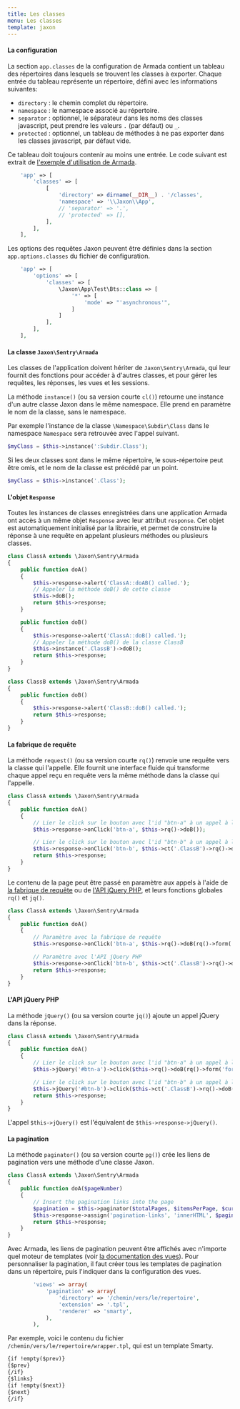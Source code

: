 ```yaml
---
title: Les classes
menu: Les classes
template: jaxon
---
```


#### La configuration

La section `app.classes` de la configuration de Armada contient un tableau des répertoires dans lesquels se trouvent les classes à exporter.
Chaque entrée du tableau représente un répertoire, défini avec les informations suivantes:

- `directory` : le chemin complet du répertoire.
- `namespace` : le namespace associé au répertoire.
- `separator` : optionnel, le séparateur dans les noms des classes javascript, peut prendre les valeurs `.` (par défaut) ou `_`.
- `protected` : optionnel, un tableau de méthodes à ne pas exporter dans les classes javascript, par défaut vide.

Ce tableau doit toujours contenir au moins une entrée.
Le code suivant est extrait de [l'exemple d'utilisation de Armada](https://github.com/jaxon-php/jaxon-examples/blob/master/armada/config/jaxon.php).

```php
    'app' => [
        'classes' => [
            [
                'directory' => dirname(__DIR__) . '/classes',
                'namespace' => '\\Jaxon\\App',
                // 'separator' => '.',
                // 'protected' => [],
            ],
        ],
    ],
```

Les options des requêtes Jaxon peuvent être définies dans la section `app.options.classes` du fichier de configuration.

```php
    'app' => [
        'options' => [
            'classes' => [
                \Jaxon\App\Test\Bts::class => [
                    '*' => [
                        'mode' => "'asynchronous'",
                    ]
                ]
            ],
        ],
    ],
```

#### La classe `Jaxon\Sentry\Armada`

Les classes de l'application doivent hériter de `Jaxon\Sentry\Armada`, qui leur fournit des fonctions pour accéder à d'autres classes, et pour gérer les requêtes, les réponses, les vues et les sessions.

La méthode `instance()` (ou sa version courte `cl()`) retourne une instance d'un autre classe Jaxon dans le même namespace. Elle prend en paramètre le nom de la classe, sans le namespace.

Par exemple l'instance de la classe `\Namespace\Subdir\Class` dans le namespace `Namespace` sera retrouvée avec l'appel suivant.

```php
$myClass = $this->instance(':Subdir.Class');
```

Si les deux classes sont dans le même répertoire, le sous-répertoire peut être omis, et le nom de la classe est précédé par un point.

```php
$myClass = $this->instance('.Class');
```

#### L'objet `Response`

Toutes les instances de classes enregistrées dans une application Armada ont accès à un même objet `Response` avec leur attribut `response`.
Cet objet est automatiquement initialisé par la librairie, et permet de construire la réponse à une requête en appelant plusieurs méthodes ou plusieurs classes.

```php
class ClassA extends \Jaxon\Sentry\Armada
{
    public function doA()
    {
        $this->response->alert('ClassA::doAB() called.');
        // Appeler la méthode doB() de cette classe
        $this->doB();
        return $this->response;
    }

    public function doB()
    {
        $this->response->alert('ClassA::doB() called.');
        // Appeler la méthode doB() de la classe ClassB
        $this->instance('.ClassB')->doB();
        return $this->response;
    }
}
```

```php
class ClassB extends \Jaxon\Sentry\Armada
{
    public function doB()
    {
        $this->response->alert('ClassB::doB() called.');
        return $this->response;
    }
}
```

#### La fabrique de requête

La méthode `request()` (ou sa version courte `rq()`) renvoie une requête vers la classe qui l'appelle.
Elle fournit une interface fluide qui transforme chaque appel reçu en requête vers la même méthode dans la classe qui l'appelle.

```php
class ClassA extends \Jaxon\Sentry\Armada
{
    public function doA()
    {
        // Lier le click sur le bouton avec l'id "btn-a" à un appel à la méthode doB() de cette classe
        $this->response->onClick('btn-a', $this->rq()->doB());

        // Lier le click sur le bouton avec l'id "btn-b" à un appel à la méthode doB() de la classe ClassB
        $this->response->onClick('btn-b', $this->ct('.ClassB')->rq()->doB());
        return $this->response;
    }
}
```

Le contenu de la page peut être passé en paramètre aux appels à l'aide de [la fabrique de requête](/docs/requests/factory) ou de [l'API jQuery PHP](/docs/advanced/jquery), et leurs fonctions globales `rq()` et `jq()`.

```php
class ClassA extends \Jaxon\Sentry\Armada
{
    public function doA()
    {
        // Paramètre avec la fabrique de requête
        $this->response->onClick('btn-a', $this->rq()->doB(rq()->form('form-user')));

        // Paramètre avec l'API jQuery PHP
        $this->response->onClick('btn-b', $this->ct('.ClassB')->rq()->doB(jq('#username')->val()));
        return $this->response;
    }
}
```

#### L'API jQuery PHP

La méthode `jQuery()` (ou sa version courte `jq()`) ajoute un appel jQuery dans la réponse.

```php
class ClassA extends \Jaxon\Sentry\Armada
{
    public function doA()
    {
        // Lier le click sur le bouton avec l'id "btn-a" à un appel à la méthode doB() de cette classe
        $this->jQuery('#btn-a')->click($this->rq()->doB(rq()->form('form-user')));

        // Lier le click sur le bouton avec l'id "btn-b" à un appel à la méthode doB() de la classe ClassB
        $this->jQuery('#btn-b')->click($this->ct('.ClassB')->rq()->doB(jq('#username')->val()));
        return $this->response;
    }
}
```

L'appel `$this->jQuery()` est l'équivalent de `$this->response->jQuery()`.

#### La pagination

La méthode `paginator()` (ou sa version courte `pg()`) crée les liens de pagination vers une méthode d'une classe Jaxon.

```php
class ClassA extends \Jaxon\Sentry\Armada
{
    public function doA($pageNumber)
    {
        // Insert the pagination links into the page
        $pagination = $this->paginator($totalPages, $itemsPerPage, $currentPage)->doA(rq()->page());
        $this->response->assign('pagination-links', 'innerHTML', $pagination);
        return $this->response;
    }
}
```

Avec Armada, les liens de pagination peuvent être affichés avec n'importe quel moteur de templates (voir [la documentation des vues](/docs/armada/views.html)).
Pour personnaliser la pagination, il faut créer tous les templates de pagination dans un répertoire, puis l'indiquer dans la configuration des vues.

```php
        'views' => array(
            'pagination' => array(
                'directory' => '/chemin/vers/le/repertoire',
                'extension' => '.tpl',
                'renderer' => 'smarty',
            ),
        ),
```

Par exemple, voici le contenu du fichier `/chemin/vers/le/repertoire/wrapper.tpl`, qui est un template Smarty.

```html
{if !empty($prev)}
{$prev}
{/if}
{$links}
{if !empty($next)}
{$next}
{/if}
```
